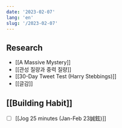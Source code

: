 ```yaml
---
date: '2023-02-07'
lang: 'en'
slug: '/2023-02-07'
---
```


## Research

- [[A Massive Mystery]]
- [[관성 질량과 중력 질량]]
- [[30-Day Tweet Test (Harry Stebbings)]]
- [[글감]]

## [[Building Habit]]

- [ ] [[Jog 25 minutes (Jan-Feb 23誠鉉)]]
